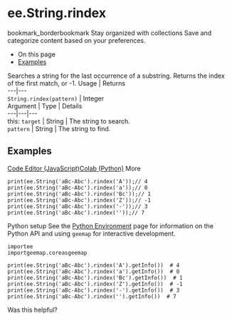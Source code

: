  
#  ee.String.rindex
bookmark_borderbookmark Stay organized with collections  Save and categorize content based on your preferences.
  * On this page
  * [Examples](https://developers.google.com/earth-engine/apidocs/ee-string-rindex#examples)


Searches a string for the last occurrence of a substring. Returns the index of the first match, or -1.
Usage | Returns  
---|---  
`String.rindex(pattern)` | Integer  
Argument | Type | Details  
---|---|---  
this: `target` | String | The string to search.  
`pattern` | String | The string to find.  
## Examples
[Code Editor (JavaScript)](https://developers.google.com/earth-engine/apidocs/ee-string-rindex#code-editor-javascript-sample)[Colab (Python)](https://developers.google.com/earth-engine/apidocs/ee-string-rindex#colab-python-sample) More
```
print(ee.String('aBc-Abc').rindex('A'));// 4
print(ee.String('aBc-Abc').rindex('a'));// 0
print(ee.String('aBc-Abc').rindex('Bc'));// 1
print(ee.String('aBc-Abc').rindex('Z'));// -1
print(ee.String('aBc-Abc').rindex('-'));// 3
print(ee.String('aBc-Abc').rindex(''));// 7
```
Python setup
See the [ Python Environment](https://developers.google.com/earth-engine/guides/python_install) page for information on the Python API and using `geemap` for interactive development.
```
importee
importgeemap.coreasgeemap
```
```
print(ee.String('aBc-Abc').rindex('A').getInfo())  # 4
print(ee.String('aBc-Abc').rindex('a').getInfo())  # 0
print(ee.String('aBc-Abc').rindex('Bc').getInfo())  # 1
print(ee.String('aBc-Abc').rindex('Z').getInfo())  # -1
print(ee.String('aBc-Abc').rindex('-').getInfo())  # 3
print(ee.String('aBc-Abc').rindex('').getInfo())  # 7
```

Was this helpful?

